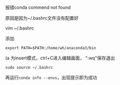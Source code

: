 报错conda commend not found

原因是因为~/.bashrc文件没有配置好

 

vim ~/.bashrc

添加

```
export PATH=$PATH:/home/wh/anaconda3/bin
```

(a 为insert模式，ctrl+C进入编辑画面， ":wq"保存退出

`sudo source ~/.bashrc`

再运行`conda info --envs`，出现提示即为成功





